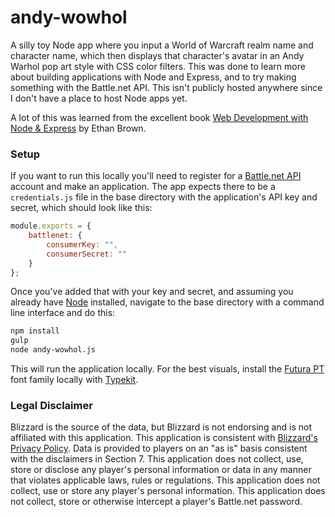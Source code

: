 # andy-wowhol

A silly toy Node app where you input a World of Warcraft realm name and character name, which then displays that
character's avatar in an Andy Warhol pop art style with CSS color filters. This was done to learn more about building
applications with Node and Express, and to try making something with the Battle.net API. This isn't publicly hosted
anywhere since I don't have a place to host Node apps yet.

A lot of this was learned from the excellent book
[Web Development with Node & Express](http://shop.oreilly.com/product/0636920032977.do) by Ethan Brown.

### Setup

If you want to run this locally you'll need to register for a [Battle.net API](https://dev.battle.net/) account and
make an application. The app expects there to be a `credentials.js` file in the base directory with the application's
API key and secret, which should look like this:

```javascript
module.exports = {
    battlenet: {
        consumerKey: "",
        consumerSecret: ""
    }
};
```

Once you've added that with your key and secret, and assuming you already have [Node](https://nodejs.org/) installed,
navigate to the base directory with a command line interface and do this:

```bash
npm install
gulp
node andy-wowhol.js
```

This will run the application locally. For the best visuals, install the
[Futura PT](https://typekit.com/fonts/futura-pt) font family locally with [Typekit](https://typekit.com/).

### Legal Disclaimer

Blizzard is the source of the data, but Blizzard is not endorsing and is not affiliated with this application. This
application is consistent with [Blizzard's Privacy Policy](http://us.blizzard.com/en-us/company/about/privacy.html).
Data is provided to players on an "as is" basis consistent with the disclaimers in Section 7. This application does not
collect, use, store or disclose any player's personal information or data in any manner that violates applicable laws,
rules or regulations. This application does not collect, use or store any player's personal information. This
application does not collect, store or otherwise intercept a player's Battle.net password.
